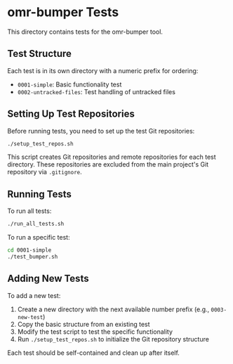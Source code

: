 # omr-bumper Tests

This directory contains tests for the omr-bumper tool.

## Test Structure

Each test is in its own directory with a numeric prefix for ordering:

- `0001-simple`: Basic functionality test
- `0002-untracked-files`: Test handling of untracked files

## Setting Up Test Repositories

Before running tests, you need to set up the test Git repositories:

```bash
./setup_test_repos.sh
```

This script creates Git repositories and remote repositories for each test directory. These repositories are excluded from the main project's Git repository via `.gitignore`.

## Running Tests

To run all tests:

```bash
./run_all_tests.sh
```

To run a specific test:

```bash
cd 0001-simple
./test_bumper.sh
```

## Adding New Tests

To add a new test:

1. Create a new directory with the next available number prefix (e.g., `0003-new-test`)
2. Copy the basic structure from an existing test
3. Modify the test script to test the specific functionality
4. Run `./setup_test_repos.sh` to initialize the Git repository structure

Each test should be self-contained and clean up after itself.